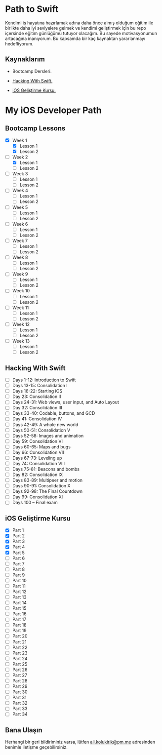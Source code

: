 
# Path to Swift

Kendimi iş hayatına hazırlamak adına daha önce almış olduğum eğitim ile birlikte daha iyi seviyelere gelmek ve kendimi geliştirmek için bu repo içersinde eğitim günlüğümü tutuyor olacağım. Bu sayede motivasyonumun artacağına inanıyorum. Bu kapsamda bir kaç kaynaktan yararlanmayı hedefliyorum. 

## Kaynaklarım

- Bootcamp Dersleri.

- [Hacking With Swift.](https://www.hackingwithswift.com/)

- [iOS Geliştirme Kursu.](https://www.udemy.com/course/ios-gelistirme-kursu/)

# My iOS Developer Path

## Bootcamp Lessons
- [x] Week 1 
   - [x] Lesson 1
   - [x] Lesson 2
- [ ] Week 2
   - [x] Lesson 1
   - [ ] Lesson 2
- [ ] Week 3
   - [ ] Lesson 1
   - [ ] Lesson 2
- [ ] Week 4
   - [ ] Lesson 1
   - [ ] Lesson 2
- [ ] Week 5
   - [ ] Lesson 1
   - [ ] Lesson 2
- [ ] Week 6
   - [ ] Lesson 1
   - [ ] Lesson 2
- [ ] Week 7
   - [ ] Lesson 1
   - [ ] Lesson 2
- [ ] Week 8
   - [ ] Lesson 1
   - [ ] Lesson 2
- [ ] Week 9
   - [ ] Lesson 1
   - [ ] Lesson 2
- [ ] Week 10
   - [ ] Lesson 1
   - [ ] Lesson 2
- [ ] Week 11
   - [ ] Lesson 1
   - [ ] Lesson 2
- [ ] Week 12
   - [ ] Lesson 1
   - [ ] Lesson 2
- [ ] Week 13
   - [ ] Lesson 1
   - [ ] Lesson 2
 
## Hacking With Swift

- [ ] Days 1-12: Introduction to Swift
- [ ] Days 13-15: Consolidation I
- [ ] Days 16-22: Starting iOS
- [ ] Day 23: Consolidation II
- [ ] Days 24-31: Web views, user input, and Auto Layout
- [ ] Day 32: Consolidation III
- [ ] Days 33-40: Codable, buttons, and GCD
- [ ] Day 41: Consolidation IV
- [ ] Days 42-49: A whole new world
- [ ] Days 50-51: Consolidation V
- [ ] Days 52-58: Images and animation
- [ ] Day 59: Consolidation VI
- [ ] Days 60-65: Maps and bugs
- [ ] Day 66: Consolidation VII
- [ ] Days 67-73: Leveling up
- [ ] Day 74: Consolidation VIII
- [ ] Days 75-81: Beacons and bombs
- [ ] Day 82: Consolidation IX
- [ ] Days 83-89: Multipeer and motion
- [ ] Days 90-91: Consolidation X
- [ ] Days 92-98: The Final Countdown
- [ ] Day 99: Consolidation XI 
- [ ] Days 100 – Final exam

## iOS Geliştirme Kursu

- [x] Part 1
- [x] Part 2
- [x] Part 3
- [x] Part 4
- [x] Part 5
- [ ] Part 6
- [ ] Part 7
- [ ] Part 8
- [ ] Part 9
- [ ] Part 10
- [ ] Part 11
- [ ] Part 12
- [ ] Part 13
- [ ] Part 14
- [ ] Part 15
- [ ] Part 16
- [ ] Part 17
- [ ] Part 18
- [ ] Part 19
- [ ] Part 20
- [ ] Part 21
- [ ] Part 22
- [ ] Part 23
- [ ] Part 24
- [ ] Part 25
- [ ] Part 26
- [ ] Part 27
- [ ] Part 28
- [ ] Part 29
- [ ] Part 30
- [ ] Part 31
- [ ] Part 32
- [ ] Part 33
- [ ] Part 34

## Bana Ulaşın

Herhangi bir geri bildiriminiz varsa, lütfen ali.kolukirik@pm.me adresinden benimle iletişme geçebilirsiniz.
